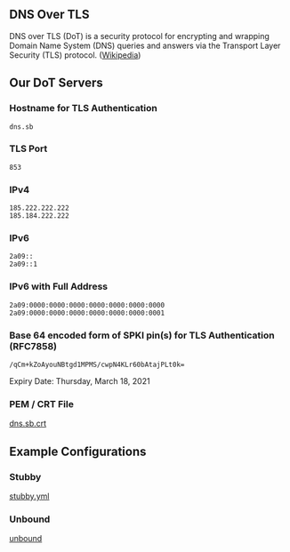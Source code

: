 ## DNS Over TLS

DNS over TLS (DoT) is a security protocol for encrypting and wrapping Domain Name System (DNS) queries and answers via the Transport Layer Security (TLS) protocol. ([Wikipedia](https://en.wikipedia.org/wiki/DNS_over_TLS))

## Our DoT Servers

### Hostname for TLS Authentication

`dns.sb`

### TLS Port

`853`

### IPv4

```
185.222.222.222
185.184.222.222
```

### IPv6

```
2a09::
2a09::1
```

### IPv6 with Full Address

```
2a09:0000:0000:0000:0000:0000:0000:0000
2a09:0000:0000:0000:0000:0000:0000:0001
```

### Base 64 encoded form of SPKI pin(s) for TLS Authentication (RFC7858)

```
/qCm+kZoAyouNBtgd1MPMS/cwpN4KLr60bAtajPLt0k=
```

Expiry Date: Thursday, March 18, 2021

### PEM / CRT File

[dns.sb.crt](cert/dns.sb.crt)

## Example Configurations

### Stubby

[stubby.yml](example/stubby.yml)

### Unbound

[unbound](example/unbound.conf)